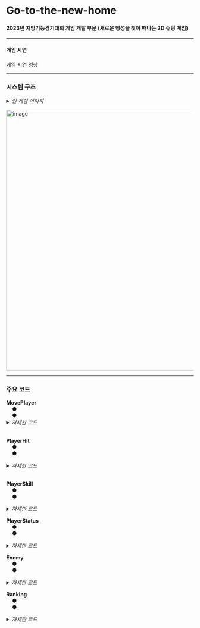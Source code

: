 # Go-to-the-new-home

<h4>2023년 지방기능경기대회 게임 개발 부문 (새로운 행성을 찾아 떠나는 2D 슈팅 게임)</h4>

<hr class='hr-solid'/>

<h4>게임 시연</h4>

<A href=""> 게임 시연 영상 </A><br>

<hr class='hr-solid'/>

<h3>시스템 구조</h3>

<details>
<summary><i>인 게임 이미지</i></summary>
<br>
  - 타이틀<br>
    <img width="640" alt="image" src=""><br>
    <br>
  - 플레이<br>
    <img width="640" alt="image" src=""><br>
  <br>
</details>

<img width="700" alt="image" src=""><br>

<hr class='hr-solid'/>

<h3>주요 코드</h3>
<b>MovePlayer</b><br>
&nbsp;&nbsp;&nbsp;&nbsp;● <br>
&nbsp;&nbsp;&nbsp;&nbsp;● 
<details>
    <summary><i>자세한 코드</i></summary>
    
  ```C#
  ```
</details><br>

<b>PlayerHit</b><br>
&nbsp;&nbsp;&nbsp;&nbsp;● <br>
&nbsp;&nbsp;&nbsp;&nbsp;● 
<details>
    <summary><i>자세한 코드</i></summary>
    
  ```C#
  ```
</details><br>

<b>PlayerSkill</b><br>
&nbsp;&nbsp;&nbsp;&nbsp;● <br>
&nbsp;&nbsp;&nbsp;&nbsp;● 
<details>
    <summary><i>자세한 코드</i></summary>
    
  ```C#
  ```
</details>

<b>PlayerStatus</b><br>
&nbsp;&nbsp;&nbsp;&nbsp;● <br>
&nbsp;&nbsp;&nbsp;&nbsp;● 
<details>
    <summary><i>자세한 코드</i></summary>
    
  ```C#
  ```
</details>

<b>Enemy</b><br>
&nbsp;&nbsp;&nbsp;&nbsp;● <br>
&nbsp;&nbsp;&nbsp;&nbsp;● 
<details>
    <summary><i>자세한 코드</i></summary>
    
  ```C#
  ```
</details>

<b>Ranking</b><br>
&nbsp;&nbsp;&nbsp;&nbsp;● <br>
&nbsp;&nbsp;&nbsp;&nbsp;● 
<details>
    <summary><i>자세한 코드</i></summary>
    
  ```C#
  ```
</details>
